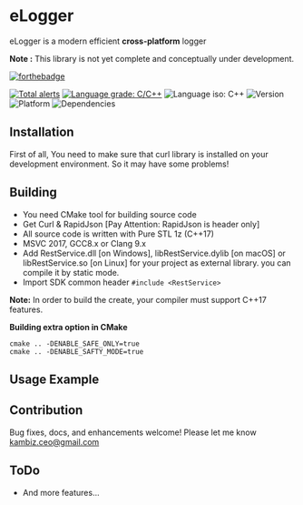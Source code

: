 # eLogger
eLogger is a modern efficient **cross-platform** logger

**Note :** This library is not yet complete and conceptually under development.

[![forthebadge](https://forthebadge.com/images/badges/made-with-c-plus-plus.svg)](https://forthebadge.com)

[![Total alerts](https://img.shields.io/lgtm/alerts/g/Kambiz-Asadzadeh/Kavenegar.svg?logo=lgtm&logoWidth=18)](https://lgtm.com/projects/g/Kambiz-Asadzadeh/RestService/alerts/)
[![Language grade: C/C++](https://img.shields.io/lgtm/grade/cpp/g/Kambiz-Asadzadeh/Kavenegar.svg?logo=lgtm&logoWidth=18)](https://lgtm.com/projects/g/Kambiz-Asadzadeh/RestService/context:cpp)
![Language iso: C++](https://img.shields.io/badge/C%2B%2B-17-blue)
![Version](https://img.shields.io/badge/Version-0.4-lightgrey)
![Platform](https://img.shields.io/badge/Platform-Windows%20%7C%20macOS%20%7C%20Linux%20%7C%20iOS%20%7C%20Android%20%7C%20Web-lightgrey)
![Dependencies](https://img.shields.io/badge/dependencies-Curl%20%7C%20RapidJson-yellow)

## Installation
<p>
First of all, You need to make sure that curl library is installed on your development environment. So it may have some problems!
</p>

## Building

- You need CMake tool for building source code
- Get Curl & RapidJson [Pay Attention: RapidJson is header only]
- All source code is written with Pure STL 1z (C++17)
- MSVC 2017, GCC8.x or Clang 9.x
- Add RestService.dll [on Windows], libRestService.dylib [on macOS] or libRestService.so [on Linux] for your project as external library. you can compile it by static mode.
- Import SDK common header ```#include <RestService>```

**Note:** In order to build the create, your compiler must support C++17 features.

**Building extra option in CMake**
```
cmake .. -DENABLE_SAFE_ONLY=true 
cmake .. -DENABLE_SAFTY_MODE=true 
```

## Usage Example

## Contribution
Bug fixes, docs, and enhancements welcome! Please let me know kambiz.ceo@gmail.com

## **ToDo**
 * And more features...
